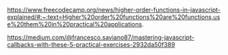 https://www.freecodecamp.org/news/higher-order-functions-in-javascript-explained/#:~:text=Higher%20order%20functions%20are%20functions,use%20them%20in%20practical%20applications.

<!-- exercises -->

https://medium.com/@francesco.saviano87/mastering-javascript-callbacks-with-these-5-practical-exercises-2932da50f389